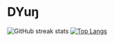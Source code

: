 # DYuŋ
<!--[![My Github Stats](https://github-readme-stats.vercel.app/api?username=DYung26&theme=radical)](https://github.com/DYung26/github-readme-stats)-->
<!--![GitHub streak stats](https://github-readme-streak-stats.herokuapp.com/?user=DYung26&theme=react)-->
![GitHub streak stats](https://streak-stats.demolab.com/?user=DYung26&theme=react)
[![Top Langs](https://github-readme-stats.vercel.app/api/top-langs/?username=DYung26&langs_count=30&layout=compact&theme=vision-friendly-dark&count_private=true)](https://github.com/anuraghazra/github-readme-stats)
<!--[![Top Langs](https://github-readme-stats.vercel.app/api/top-langs/?username=DYung26&layout=compact&theme=dark)](https://github.com/DYung26/github-readme-stats)
[![trophy](https://github-profile-trophy.vercel.app/?username=Brainstorma&theme=tokyonight&no-bg=false&no-frame=false&count_private=true)](https://github.com/Brainstorma/Brainstorma)
</div><img src="https://komarev.com/ghpvc/?username=Brainstorma&style=compact-square&color=blue" align="center" alt=""/>-->
